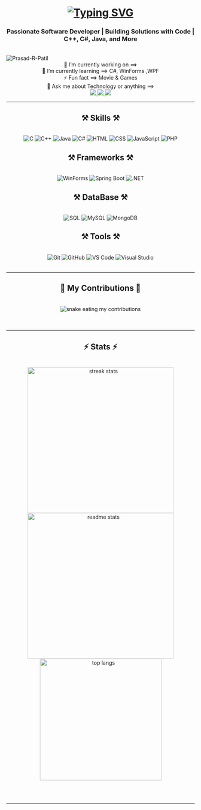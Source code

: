<h1 align="center">
    <a href="https://git.io/typing-svg">
        <img src="https://readme-typing-svg.demolab.com?font=Righteous&size=35&duration=4000&pause=1000&random=false&width=500&height=70&lines=%F0%9F%92%AB++About+Me+%3A-;Hi%2C+My+Name+Is+Prasad+Patil" alt="Typing SVG" />
    </a>
</h1>

<h3 align="center">Passionate Software Developer | Building Solutions with Code | C++, C#, Java, and More</h3>

<br/>

<img align="center" src="https://komarev.com/ghpvc/?username=Prasad-R-Patil&label=Profile%20views&color=0e75b6&style=flat" alt="Prasad-R-Patil"  />

<div align="center">
    🔭 I’m currently working on ==>
    <br/>
    🌱 I’m currently learning ==> C#, WinForms ,WPF
    <br/>
    ⚡ Fun fact ==> Movie & Games 
    <br/>
     💬 Ask me about Technology  or anything ==> 
    <br/>
</div>

<div align="center"> 
    <a href="mailto:prasadpatil24212@gmail.com">
        <img src="https://img.shields.io/badge/Gmail-333333?style=for-the-badge&logo=gmail&logoColor=red" />
    </a>
    <a href="https://www.linkedin.com/in/prasad-patil-678032202/" target="_blank">
        <img src="https://img.shields.io/badge/LinkedIn-0077B5?style=for-the-badge&logo=linkedin&logoColor=white" target="_blank" />
    </a>
    <a href="https://instagram.com/patil_.002" target="_blank">
        <img src="https://img.shields.io/badge/Instagram-%23E4405F.svg?logo=Instagram&logoColor=white" target="_blank" />
    </a>
</div>

<hr/>

<h2 align="center">⚒️ Skills ⚒️</h2>
<br/>
<div align="center">
    <img src="https://img.shields.io/badge/C-00599C?style=for-the-badge&logo=c&logoColor=white" alt="C">
<img src="https://img.shields.io/badge/C%2B%2B-00599C?style=for-the-badge&logo=c%2B%2B&logoColor=white" alt="C++">
<img src="https://img.shields.io/badge/Java-FB5B00?style=for-the-badge&logo=java&logoColor=white" alt="Java">
<img src="https://img.shields.io/badge/C%23-512BD4?style=for-the-badge&logo=csharp&logoColor=white" alt="C#">
<img src="https://img.shields.io/badge/HTML-E34F26?style=for-the-badge&logo=html5&logoColor=white" alt="HTML">
<img src="https://img.shields.io/badge/CSS-1572B6?style=for-the-badge&logo=css3&logoColor=white" alt="CSS">
<img src="https://img.shields.io/badge/JavaScript-F7DF1E?style=for-the-badge&logo=javascript&logoColor=black" alt="JavaScript">
<img src="https://img.shields.io/badge/PHP-777BB4?style=for-the-badge&logo=php&logoColor=white" alt="PHP">





</div>


<h2 align="center">⚒️ Frameworks ⚒️</h2>
<br/>
<div align="center">
<img src="https://img.shields.io/badge/WinForms-1F5C87?style=for-the-badge&logo=microsoft&logoColor=white" alt="WinForms">
<img src="https://img.shields.io/badge/Spring%20Boot-6DB33F?style=for-the-badge&logo=springboot&logoColor=white" alt="Spring Boot">
<img src="https://img.shields.io/badge/.NET-512BD4?style=for-the-badge&logo=.net&logoColor=white" alt=".NET">
    
</div>
<h2 align="center">⚒️ DataBase ⚒️</h2>
<br/>
<div align="center">

<img src="https://img.shields.io/badge/SQL-4479A1?style=for-the-badge&logo=mysql&logoColor=white" alt="SQL">
<img src="https://img.shields.io/badge/MySQL-4479A1?style=for-the-badge&logo=mysql&logoColor=white" alt="MySQL">
<img src="https://img.shields.io/badge/MongoDB-47A248?style=for-the-badge&logo=mongodb&logoColor=white" alt="MongoDB">
    
</div>

<h2 align="center">⚒️ Tools ⚒️</h2>
<br/>
<div align="center">
<img src="https://img.shields.io/badge/Git-F1502F?style=for-the-badge&logo=git&logoColor=white" alt="Git">
<img src="https://img.shields.io/badge/GitHub-181717?style=for-the-badge&logo=github&logoColor=white" alt="GitHub">
<img src="https://img.shields.io/badge/VS%20Code-007ACC?style=for-the-badge&logo=visualstudiocode&logoColor=white" alt="VS Code">
<img src="https://img.shields.io/badge/Visual%20Studio-5C2D91?style=for-the-badge&logo=visualstudio&logoColor=white" alt="Visual Studio">

</div>

<br/>
<hr/>

<div align="center">
  <h2>🐍 My Contributions 🐍</h2>
  <br>
   <img alt="snake eating my contributions" src="https://github.com/Pj2121jp/Pj2121jp/github-user-contribution.svg" />
  <br/><br/><br/>
</div>

<hr/>

<h2 align="center">⚡ Stats ⚡</h2>
<br>
<div align=center>
  <img width=390 src="https://github-readme-streak-stats-salesp07.vercel.app/?user=Prasad-R-Patil&count_private=true&theme=react&border_radius=10" alt="streak stats"/>
  <img width=390 src="https://github-readme-stats-salesp07.vercel.app/api?username=Prasad-R-Patil&count_private=true&show_icons=true&theme=react&rank_icon=github&border_radius=10" alt="readme stats" />
  <br/>
  <img width=325 align="center" src="https://github-readme-stats-salesp07.vercel.app/api/top-langs/?username=Prasad-R-Patil&hide=HTML&langs_count=8&layout=compact&theme=react&border_radius=10&size_weight=0.5&count_weight=0.5&exclude_repo=github-readme-stats" alt=" top langs" />
</div>

<br/><br/>

<hr/>

<br/>






